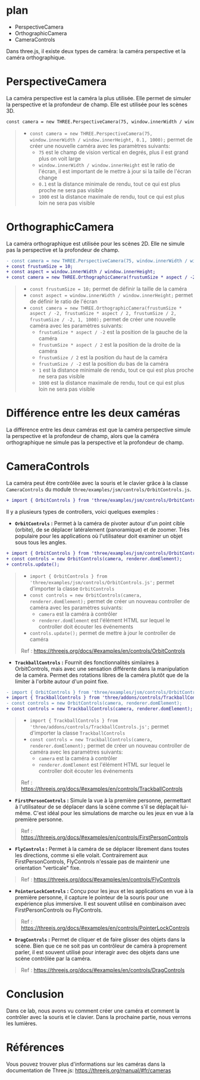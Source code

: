 # plan
- PerspectiveCamera
- OrthographicCamera
- CameraControls

Dans three.js, il existe deux types de caméra: la caméra perspective et la caméra orthographique.

# PerspectiveCamera
La caméra perspective est la caméra la plus utilisée. Elle permet de simuler la perspective et la profondeur de champ. Elle est utilisée pour les scènes 3D.
```diff
const camera = new THREE.PerspectiveCamera(75, window.innerWidth / window.innerHeight, 0.1, 1000);
```
> - `const camera = new THREE.PerspectiveCamera(75, window.innerWidth / window.innerHeight, 0.1, 1000);` permet de créer une nouvelle caméra avec les paramètres suivants:
>   - `75` est le champ de vision vertical en degrés, plus il est grand plus on voit large
>   - `window.innerWidth / window.innerHeight` est le ratio de l'écran, il est important de le mettre à jour si la taille de l'écran change
>   - `0.1` est la distance minimale de rendu, tout ce qui est plus proche ne sera pas visible
>   - `1000` est la distance maximale de rendu, tout ce qui est plus loin ne sera pas visible

# OrthographicCamera
La caméra orthographique est utilisée pour les scènes 2D. Elle ne simule pas la perspective et la profondeur de champ.
```diff
- const camera = new THREE.PerspectiveCamera(75, window.innerWidth / window.innerHeight, 0.1, 1000);
+ const frustumSize = 10;
+ const aspect = window.innerWidth / window.innerHeight;
+ const camera = new THREE.OrthographicCamera(frustumSize * aspect / -2, frustumSize * aspect / 2, frustumSize / 2, frustumSize / -2, 1, 1000);
```
> - `const frustumSize = 10;` permet de définir la taille de la caméra
> - `const aspect = window.innerWidth / window.innerHeight;` permet de définir le ratio de l'écran
> - `const camera = new THREE.OrthographicCamera(frustumSize * aspect / -2, frustumSize * aspect / 2, frustumSize / 2, frustumSize / -2, 1, 1000);` permet de créer une nouvelle caméra avec les paramètres suivants:
>   - `frustumSize * aspect / -2` est la position de la gauche de la caméra
>   - `frustumSize * aspect / 2` est la position de la droite de la caméra
>   - `frustumSize / 2` est la position du haut de la caméra
>   - `frustumSize / -2` est la position du bas de la caméra
>   - `1` est la distance minimale de rendu, tout ce qui est plus proche ne sera pas visible
>   - `1000` est la distance maximale de rendu, tout ce qui est plus loin ne sera pas visible

# Différence entre les deux caméras
La différence entre les deux caméras est que la caméra perspective simule la perspective et la profondeur de champ, alors que la caméra orthographique ne simule pas la perspective et la profondeur de champ.

# CameraControls
La caméra peut être contrôlée avec la souris et le clavier grâce à la classe `CameraControls` du module `three/examples/jsm/controls/OrbitControls.js`.
```diff
+ import { OrbitControls } from 'three/examples/jsm/controls/OrbitControls.js';
```

Il y a plusieurs types de controllers, voici quelques exemples :
- **`OrbitControls` :** Permet à la caméra de pivoter autour d'un point cible (orbite), de se déplacer latéralement (panoramique) et de zoomer. Très populaire pour les applications où l'utilisateur doit examiner un objet sous tous les angles.
```diff
+ import { OrbitControls } from 'three/examples/jsm/controls/OrbitControls.js';
+ const controls = new OrbitControls(camera, renderer.domElement);
+ controls.update();
```
> - `import { OrbitControls } from 'three/examples/jsm/controls/OrbitControls.js';` permet d'importer la classe `OrbitControls`
> - `const controls = new OrbitControls(camera, renderer.domElement);` permet de créer un nouveau controller de caméra avec les paramètres suivants:
>   - `camera` est la caméra à contrôler
>   - `renderer.domElement` est l'élément HTML sur lequel le controller doit écouter les événements
> - `controls.update();` permet de mettre à jour le controller de caméra
>
> Ref : https://threejs.org/docs/#examples/en/controls/OrbitControls


- **`TrackballControls` :** Fournit des fonctionnalités similaires à OrbitControls, mais avec une sensation différente dans la manipulation de la caméra. Permet des rotations libres de la caméra plutôt que de la limiter à l'orbite autour d'un point fixe.
```diff
- import { OrbitControls } from 'three/examples/jsm/controls/OrbitControls.js';
+ import { TrackballControls } from 'three/addons/controls/TrackballControls.js';
- const controls = new OrbitControls(camera, renderer.domElement);
+ const controls = new TrackballControls(camera, renderer.domElement);
```
> - `import { TrackballControls } from 'three/addons/controls/TrackballControls.js';` permet d'importer la classe `TrackballControls`
> - `const controls = new TrackballControls(camera, renderer.domElement);` permet de créer un nouveau controller de caméra avec les paramètres suivants:
>   - `camera` est la caméra à contrôler
>   - `renderer.domElement` est l'élément HTML sur lequel le controller doit écouter les événements
>
> Ref : https://threejs.org/docs/#examples/en/controls/TrackballControls

- **`FirstPersonControls` :** Simule la vue à la première personne, permettant à l'utilisateur de se déplacer dans la scène comme s'il se déplaçait lui-même. C'est idéal pour les simulations de marche ou les jeux en vue à la première personne.
> Ref : https://threejs.org/docs/#examples/en/controls/FirstPersonControls

- **`FlyControls` :** Permet à la caméra de se déplacer librement dans toutes les directions, comme si elle volait. Contrairement aux FirstPersonControls, FlyControls n'essaie pas de maintenir une orientation "verticale" fixe.
> Ref : https://threejs.org/docs/#examples/en/controls/FlyControls

- **`PointerLockControls` :** Conçu pour les jeux et les applications en vue à la première personne, il capture le pointeur de la souris pour une expérience plus immersive. Il est souvent utilisé en combinaison avec FirstPersonControls ou FlyControls.
> Ref : https://threejs.org/docs/#examples/en/controls/PointerLockControls

- **`DragControls` :** Permet de cliquer et de faire glisser des objets dans la scène. Bien que ce ne soit pas un contrôleur de caméra à proprement parler, il est souvent utilisé pour interagir avec des objets dans une scène contrôlée par la caméra.
> Ref : https://threejs.org/docs/#examples/en/controls/DragControls

# Conclusion
Dans ce lab, nous avons vu comment créer une caméra et comment la contrôler avec la souris et le clavier. Dans la prochaine partie, nous verrons les lumières.

# Références
Vous pouvez trouver plus d'informations sur les caméras dans la documentation de Three.js: https://threejs.org/manual/#fr/cameras
